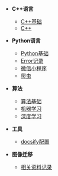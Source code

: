 * **C++语言**
  
  - [C++基础](./Cplus/C++基础.md)
  - [C++](./Cplus/1并发编程基础知识.md)
  
* **Python语言**
  - [Python基础](./Python/python基础.md)
  - [Error记录](./Python/pyError.md)
  - [微信小程序](./Python/爬虫.md)
  - [爬虫](./Python/微信小程序.md)

* **算法**
  
  - [算法基础](./Algorithm/算法基础.md)
  - [机器学习](./Algorithm/机器学习.md)
  - [深度学习](./Algorithm/深度学习.md)
  
* **工具**
  
  - [docsify配置](./utils/docsify配置.md)
  
* **图像迁移**
  - [相关资料记录](./StyleTransfer/相关资料记录.md)
  
  
